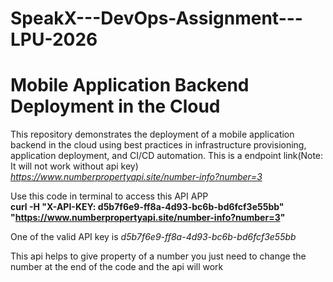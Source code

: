 # SpeakX---DevOps-Assignment---LPU-2026
# Mobile Application Backend Deployment in the Cloud 
This repository demonstrates the deployment of a mobile application backend in the cloud using best practices in infrastructure provisioning, application deployment, and CI/CD automation.
This is a endpoint link(Note: It will not work without api key) *https://www.numberpropertyapi.site/number-info?number=3*

Use this code in terminal to access this API APP    
**curl -H "X-API-KEY: d5b7f6e9-ff8a-4d93-bc6b-bd6fcf3e55bb" "https://www.numberpropertyapi.site/number-info?number=3"**

One of the valid API key is *d5b7f6e9-ff8a-4d93-bc6b-bd6fcf3e55bb*

This api helps to give property of a number you just need to change the number at the end of the code and the api will work
